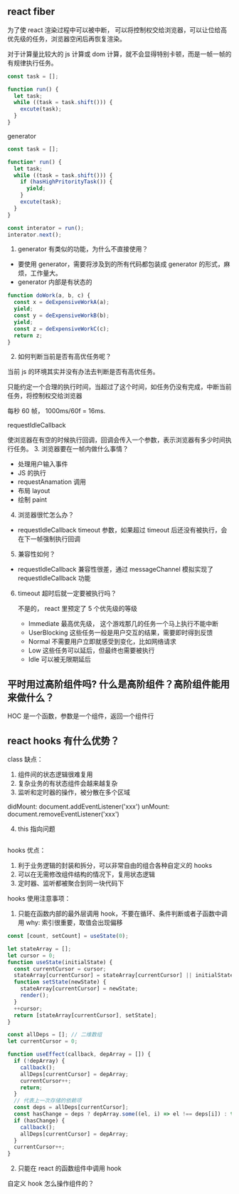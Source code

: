 ## react fiber

为了使 react 渲染过程中可以被中断， 可以将控制权交给浏览器，可以让位给高优先级的任务，浏览器空闲后再恢复渲染。

对于计算量比较大的 js 计算或 dom 计算，就不会显得特别卡顿，而是一帧一帧的有规律执行任务。

```js
const task = [];

function run() {
  let task;
  while ((task = task.shift())) {
    excute(task);
  }
}
```

generator

```js
const task = [];

function* run() {
  let task;
  while ((task = task.shift())) {
    if (hasHighPritorityTask()) {
      yield;
    }
    excute(task);
  }
}

const interator = run();
interator.next();
```

1. generator 有类似的功能，为什么不直接使用？

- 要使用 generator，需要将涉及到的所有代码都包装成 generator 的形式，麻烦，工作量大。
- generator 内部是有状态的

```js
function doWork(a, b, c) {
  const x = deExpensiveWorkA(a);
  yield;
  const y = deExpensiveWorkB(b);
  yield;
  const z = deExpensiveWorkC(c);
  return z;
}
```

2. 如何判断当前是否有高优任务呢？

当前 js 的环境其实并没有办法去判断是否有高优任务。

只能约定一个合理的执行时间，当超过了这个时间，如任务仍没有完成，中断当前任务，将控制权交给浏览器

每秒 60 帧， 1000ms/60f = 16ms.

requestIdleCallback

使浏览器在有空的时候执行回调，回调会传入一个参数，表示浏览器有多少时间执行任务。 3. 浏览器要在一帧内做什么事情？

- 处理用户输入事件
- JS 的执行
- requestAnamation 调用
- 布局 layout
- 绘制 paint

4. 浏览器很忙怎么办？

- requestIdleCallback timeout 参数，如果超过 timeout 后还没有被执行，会在下一帧强制执行回调

5. 兼容性如何？

- requestIdleCallback 兼容性很差，通过 messageChannel 模拟实现了 requestIdleCallback 功能

6. timeout 超时后就一定要被执行吗？

   不是的， react 里预定了 5 个优先级的等级

   - Immediate 最高优先级， 这个游戏那几的任务一个马上执行不能中断
   - UserBlocking 这些任务一般是用户交互的结果，需要即时得到反馈
   - Normal 不需要用户立即就感受到变化，比如网络请求
   - Low 这些任务可以延后，但最终也需要被执行
   - Idle 可以被无限期延后

## 平时用过高阶组件吗? 什么是高阶组件？高阶组件能用来做什么？

HOC 是一个函数，参数是一个组件，返回一个组件行

## react hooks 有什么优势？

class 缺点：

1. 组件间的状态逻辑很难复用
2. 复杂业务的有状态组件会越来越复杂
3. 监听和定时器的操作，被分散在多个区域

didMount: document.addEventListener('xxx')
unMount: document.removeEventListener('xxx')

4. this 指向问题

```js

```

hooks 优点：

1. 利于业务逻辑的封装和拆分，可以非常自由的组合各种自定义的 hooks
2. 可以在无需修改组件结构的情况下，复用状态逻辑
3. 定时器、监听都被聚合到同一块代码下

hooks 使用注意事项：

1. 只能在函数内部的最外层调用 hook，不要在循环、条件判断或者子函数中调用
   why: 索引很重要，取值会出现偏移

```js
const [count, setCount] = useState(0);

let stateArray = [];
let cursor = 0;
function useState(initialState) {
  const currentCursor = cursor;
  stateArray[currentCursor] = stateArray[currentCursor] || initialState;
  function setState(newState) {
    stateArray[currentCursor] = newState;
    render();
  }
  ++cursor;
  return [stateArray[currentCursor], setState];
}
```

```js
const allDeps = []; // 二维数组
let currentCursor = 0;

function useEffect(callback, depArray = []) {
  if (!depArray) {
    callback();
    allDeps[currentCursor] = depArray;
    currentCursor++;
    return;
  }
  // 代表上一次存储的依赖项
  const deps = allDeps[currentCursor];
  const hasChange = deps ? depArray.some((el, i) => el !== deps[i]) : true;
  if (hasChange) {
    callback();
    allDeps[currentCursor] = depArray;
  }
  currentCursor++;
}
```

2. 只能在 react 的函数组件中调用 hook

自定义 hook 怎么操作组件的？
